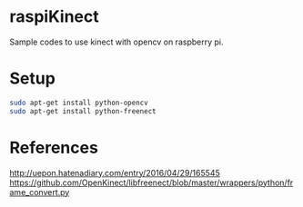 # raspiKinect
Sample codes to use kinect with opencv on raspberry pi.

# Setup
```sh
sudo apt-get install python-opencv
sudo apt-get install python-freenect
```

# References
http://uepon.hatenadiary.com/entry/2016/04/29/165545
https://github.com/OpenKinect/libfreenect/blob/master/wrappers/python/frame_convert.py